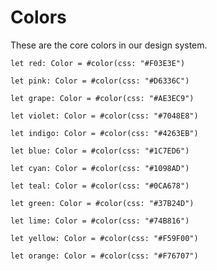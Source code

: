 # Colors

These are the core colors in our design system.

```tokens
let red: Color = #color(css: "#F03E3E")
```

```tokens
let pink: Color = #color(css: "#D6336C")
```

```tokens
let grape: Color = #color(css: "#AE3EC9")
```

```tokens
let violet: Color = #color(css: "#7048E8")
```

```tokens
let indigo: Color = #color(css: "#4263EB")
```

```tokens
let blue: Color = #color(css: "#1C7ED6")
```

```tokens
let cyan: Color = #color(css: "#1098AD")
```

```tokens
let teal: Color = #color(css: "#0CA678")
```

```tokens
let green: Color = #color(css: "#37B24D")
```

```tokens
let lime: Color = #color(css: "#74B816")
```

```tokens
let yellow: Color = #color(css: "#F59F00")
```

```tokens
let orange: Color = #color(css: "#F76707")
```

